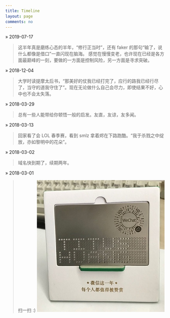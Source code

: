 ```yaml
---
title: Timeline
layout: page
comments: no
---
```


» 2019-07-17

> 这半年真是磨练心态的半年，“修行正当时”，还有 faker 的那句“输了，说什么都像是借口”一直闪现在脑海。
感觉在慢慢变老，也许现在已经是各方面最巅峰的一刻，要做的一方面是控制风险，另一方面是寻求突破。

» 2018-12-04

> 大学时读提摩太后书，“那美好的仗我已经打完了，应行的路我已经行尽了，当守的道我守住了”。现在无论做什么自己会尽力，即使结果不好，心中也不会太失落。

» 2018-03-29

> 总有一些人能带给你顿悟一般的启发。友直，友谅，友多闻。

» 2018-03-13

> 回家看了会 LOL 春季赛，看到 smlz 拿着烬在下路跑酷。“我于杀戮之中绽放，亦如黎明中的花朵”。

» 2018-03-02

> 域名快到期了，续期两年。

» 2018-03-01

> 扫一扫 :)
![image](/assets/images/timeline-20180302.jpeg)
